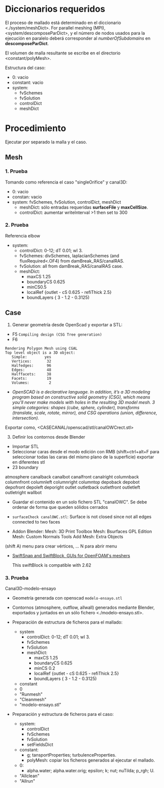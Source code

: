 # Diccionarios requeridos

El proceso de mallado está determinado en el diccionario <./system/meshDict>. For parallel meshing (MPI), <system/descomposeParDict>, y el número de nodos usados para la ejecución en paralelo deberá corresponder al *numberOfSubdomains* en **descomposeParDict**.

El volumen de malla resultante se escribe en el directorio <constant/polyMesh>.

Estructura del caso:

- 0: vacio
- constant: vacio
- system:
  - fvSchemes
  - fvSolution
  - controlDict
  - meshDict

# Procedimiento

Ejecutar por separado la malla y el caso.

## Mesh

### 1. Prueba

Tomando como referencia el caso "singleOrifice" y canal3D:

- 0: vacio
- constan: vacio
- system: fvSchemes, fvSolution, controlDict, meshDict
  - meshDict: sólo entradas requeridas **surfaceFile** y **maxCellSize**.
  - controlDict: aumentar writeInterval >1 then set to 300

### 2. Prueba

Referencia elbow

- system:
  - controlDict: 0-12; dT 0.01; wI 3.
  - fvSchemes: divSchemes, laplacianSchemes (and fluxRequired<.OF4) from damBreak_RAS/canalRAS.
  - fvSolution: all from damBreak_RAS/canalRAS case.
  - meshDict: 
    - maxCS 	1.25
    - boundaryCS 0.625
    - minCS0.5
    - localRef {outlet - cS 0.625 - refiThick 2.5}
    - boundLayers { 3 - 1.2 - 0.3125)


## Case

1. Generar geometría desde OpenScad y exportar a STL: 
- F5
  `Compiling design (CSG Tree generation)`
- F6
```
Rendering Polygon Mesh using CGAL
Top level object is a 3D object:
   Simple:        yes
   Vertices:       32
   Halfedges:      96
   Edges:          48
   Halffacets:     38
   Facets:         19
   Volumes:         2
```
- *OpenSCAD is a declarative language. In addition, it’s a 3D modeling program based on constructive solid geometry (CSG), which means you’ll never make models with holes in the resulting 3D model mesh. 3 simple categories: shapes (cube, sphere, cylinder), transforms (translate, scale, rotate, mirror), and CSG operations (union, difference, intersection).*


Exportar como, <CASECANAL/openscad/stl/canalOWCrect.stl>

3. Definir los contornos desde Blender
- Importar STL
- Seleccionar caras desde el modo edición con RMB (shift+ctrl+alt+F para seleccionar todas las caras del mismo plano de la superficie) 
  exportar en diferentes stl
- 23 boundary

atmosphere
canalback
canalbot
canalfront
canalright
columnback
columnfront
columnleft
columnright
columntop
depoback
depobot
depofront
depoleft
deporight
outlet
outletback
outletfront
outletleft
outletright
wallbot

- Guardar el contenido en un solo fichero STL "canalOWC". Se debe ordenar de forma que queden sólidos cerrados
- `surfaceCheck canalOWC.stl`: 
  Surface is not closed since not all edges connected to two faces

- Addon Blender:
  Mesh: 3D Print Toolbox
  Mesh: Bsurfaces GPL Edition
  Mesh: Custom Normals Tools
  Add Mesh: Extra Objects

(shift A) menu para crear vértices, ...
N para abrir menu 

* [SwiftSnap and SwiftBlock, GUIs for OpenFOAM's meshers](https://www.cfd-online.com/Forums/openfoam-meshing/100604-swiftsnap-swiftblock-guis-openfoams-meshers-2.html)

  This swiftBlock is compatible with 2.62

### 3. Prueba

Canal3D-modelo-ensayo

- Geometría generada con openscad `modelo-ensayo.stl`

- Contornos (atmosphere, outflow, allwall) generados mediante Blender, exportados y juntados en un sólo fichero <./modelo-ensayo.stl>.

- Preparación de estructura de ficheros para el mallado:

  - system
    - controlDict: 0-12; dT 0.01; wI 3.
    - fvSchemes
    - fvSolution
    - meshDict: 
      - maxCS 	1.25
      - boundaryCS 0.625
      - minCS 0.2
      - localRef {outlet - cS 0.625 - refiThick 2.5}
      - boundLayers { 3 - 1.2 - 0.3125)
  - constant
  - 0
  - "Runmesh"
  - "Cleanmesh"
  - "modelo-ensayo.stl"

- Preparación y estructura de ficheros para el caso:

  - system:
    - controlDict
    - fvSchemes
    - fvSolution
    - setFieldsDict
  - constant:
    - g; tansportProperties; turbulenceProperties.
    - polyMesh: copiar los ficheros generados al ejecutar el mallado.
  - 0:
    - alpha.water; alpha.water.orig; epsilon; k; nut; nuTilda; p_rgh; U.
  - "Allclean"
  - "Allrun"

  ​

  ​